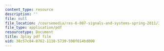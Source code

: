 ```yaml
---
content_type: resource
description: ''
file: null
file_location: /coursemedia/res-6-007-signals-and-systems-spring-2011/38c57c84076211185739598f014bd000_pSN7t79RxC4.pdf
file_type: application/pdf
resourcetype: Document
title: 3play pdf file
uid: 38c57c84-0762-1118-5739-598f014bd000
---
```


